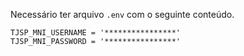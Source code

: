 Necessário ter arquivo `.env` com o seguinte conteúdo.

````shell
TJSP_MNI_USERNAME = '****************'
TJSP_MNI_PASSWORD = '****************'
````